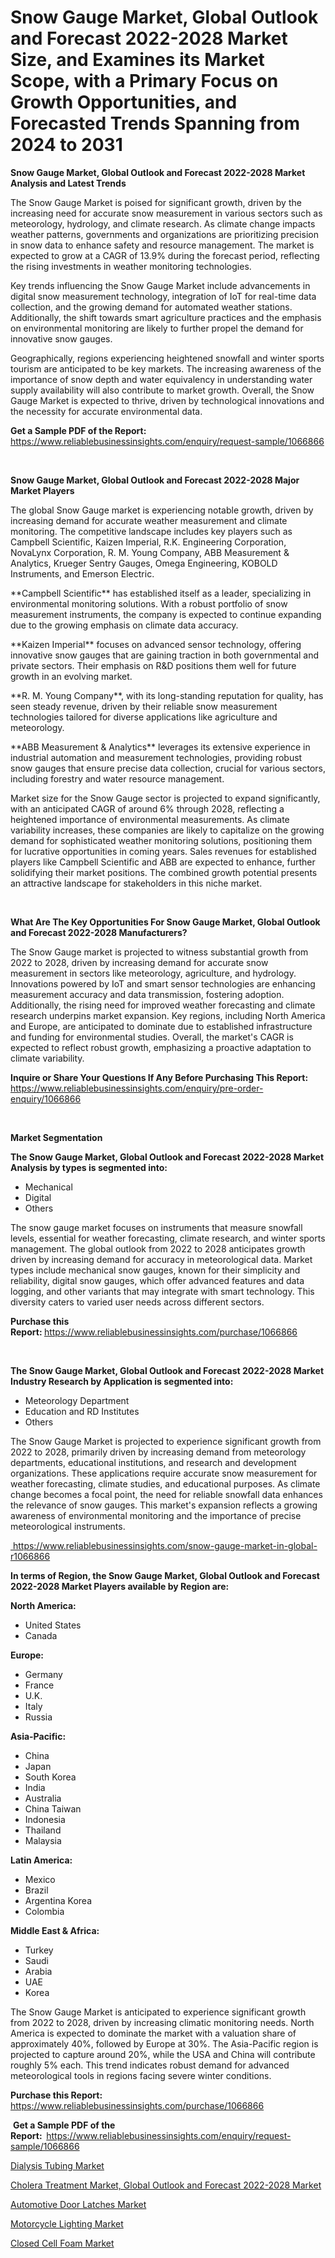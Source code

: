 <p><h1>Snow Gauge Market, Global Outlook and Forecast 2022-2028 Market Size, and Examines its Market Scope, with a Primary Focus on Growth Opportunities, and Forecasted Trends Spanning from 2024 to 2031</h1></p><p><strong>Snow Gauge Market, Global Outlook and Forecast 2022-2028 Market Analysis and Latest Trends</strong></p>
<p><p>The Snow Gauge Market is poised for significant growth, driven by the increasing need for accurate snow measurement in various sectors such as meteorology, hydrology, and climate research. As climate change impacts weather patterns, governments and organizations are prioritizing precision in snow data to enhance safety and resource management. The market is expected to grow at a CAGR of 13.9% during the forecast period, reflecting the rising investments in weather monitoring technologies.</p><p>Key trends influencing the Snow Gauge Market include advancements in digital snow measurement technology, integration of IoT for real-time data collection, and the growing demand for automated weather stations. Additionally, the shift towards smart agriculture practices and the emphasis on environmental monitoring are likely to further propel the demand for innovative snow gauges. </p><p>Geographically, regions experiencing heightened snowfall and winter sports tourism are anticipated to be key markets. The increasing awareness of the importance of snow depth and water equivalency in understanding water supply availability will also contribute to market growth. Overall, the Snow Gauge Market is expected to thrive, driven by technological innovations and the necessity for accurate environmental data.</p></p>
<p><strong>Get a Sample PDF of the Report:&nbsp;</strong> <a href="https://www.reliablebusinessinsights.com/enquiry/request-sample/1066866">https://www.reliablebusinessinsights.com/enquiry/request-sample/1066866</a></p>
<p>&nbsp;</p>
<p><strong>Snow Gauge Market, Global Outlook and Forecast 2022-2028 Major Market Players</strong></p>
<p><p>The global Snow Gauge market is experiencing notable growth, driven by increasing demand for accurate weather measurement and climate monitoring. The competitive landscape includes key players such as Campbell Scientific, Kaizen Imperial, R.K. Engineering Corporation, NovaLynx Corporation, R. M. Young Company, ABB Measurement & Analytics, Krueger Sentry Gauges, Omega Engineering, KOBOLD Instruments, and Emerson Electric. </p><p>**Campbell Scientific** has established itself as a leader, specializing in environmental monitoring solutions. With a robust portfolio of snow measurement instruments, the company is expected to continue expanding due to the growing emphasis on climate data accuracy. </p><p>**Kaizen Imperial** focuses on advanced sensor technology, offering innovative snow gauges that are gaining traction in both governmental and private sectors. Their emphasis on R&D positions them well for future growth in an evolving market.</p><p>**R. M. Young Company**, with its long-standing reputation for quality, has seen steady revenue, driven by their reliable snow measurement technologies tailored for diverse applications like agriculture and meteorology.</p><p>**ABB Measurement & Analytics** leverages its extensive experience in industrial automation and measurement technologies, providing robust snow gauges that ensure precise data collection, crucial for various sectors, including forestry and water resource management.</p><p>Market size for the Snow Gauge sector is projected to expand significantly, with an anticipated CAGR of around 6% through 2028, reflecting a heightened importance of environmental measurements. As climate variability increases, these companies are likely to capitalize on the growing demand for sophisticated weather monitoring solutions, positioning them for lucrative opportunities in coming years. Sales revenues for established players like Campbell Scientific and ABB are expected to enhance, further solidifying their market positions. The combined growth potential presents an attractive landscape for stakeholders in this niche market.</p></p>
<p>&nbsp;</p>
<p><strong>What Are The Key Opportunities For Snow Gauge Market, Global Outlook and Forecast 2022-2028 Manufacturers?</strong></p>
<p><p>The Snow Gauge market is projected to witness substantial growth from 2022 to 2028, driven by increasing demand for accurate snow measurement in sectors like meteorology, agriculture, and hydrology. Innovations powered by IoT and smart sensor technologies are enhancing measurement accuracy and data transmission, fostering adoption. Additionally, the rising need for improved weather forecasting and climate research underpins market expansion. Key regions, including North America and Europe, are anticipated to dominate due to established infrastructure and funding for environmental studies. Overall, the market's CAGR is expected to reflect robust growth, emphasizing a proactive adaptation to climate variability.</p></p>
<p><strong>Inquire or Share Your Questions If Any Before Purchasing This Report:</strong> <a href="https://www.reliablebusinessinsights.com/enquiry/pre-order-enquiry/1066866">https://www.reliablebusinessinsights.com/enquiry/pre-order-enquiry/1066866</a></p>
<p>&nbsp;</p>
<p><strong>Market Segmentation</strong></p>
<p><strong>The Snow Gauge Market, Global Outlook and Forecast 2022-2028 Market Analysis by types is segmented into:</strong></p>
<p><ul><li>Mechanical</li><li>Digital</li><li>Others</li></ul></p>
<p><p>The snow gauge market focuses on instruments that measure snowfall levels, essential for weather forecasting, climate research, and winter sports management. The global outlook from 2022 to 2028 anticipates growth driven by increasing demand for accuracy in meteorological data. Market types include mechanical snow gauges, known for their simplicity and reliability, digital snow gauges, which offer advanced features and data logging, and other variants that may integrate with smart technology. This diversity caters to varied user needs across different sectors.</p></p>
<p><strong>Purchase this Report:&nbsp;</strong><a href="https://www.reliablebusinessinsights.com/purchase/1066866">https://www.reliablebusinessinsights.com/purchase/1066866</a></p>
<p>&nbsp;</p>
<p><strong>The Snow Gauge Market, Global Outlook and Forecast 2022-2028 Market Industry Research by Application is segmented into:</strong></p>
<p><ul><li>Meteorology Department</li><li>Education and RD Institutes</li><li>Others</li></ul></p>
<p><p>The Snow Gauge Market is projected to experience significant growth from 2022 to 2028, primarily driven by increasing demand from meteorology departments, educational institutions, and research and development organizations. These applications require accurate snow measurement for weather forecasting, climate studies, and educational purposes. As climate change becomes a focal point, the need for reliable snowfall data enhances the relevance of snow gauges. This market's expansion reflects a growing awareness of environmental monitoring and the importance of precise meteorological instruments.</p></p>
<p><a href="https://www.reliablebusinessinsights.com/snow-gauge-market-in-global-r1066866">&nbsp;https://www.reliablebusinessinsights.com/snow-gauge-market-in-global-r1066866</a></p>
<p><strong>In terms of Region, the Snow Gauge Market, Global Outlook and Forecast 2022-2028 Market Players available by Region are:</strong></p>
<p>
    <p> <strong> North America: </strong>
        <ul>
            <li>United States</li>
            <li>Canada</li>
        </ul>
        </p> 
    <p> <strong> Europe: </strong>
        <ul>
            <li>Germany</li>
            <li>France</li>
            <li>U.K.</li>
            <li>Italy</li>
            <li>Russia</li>
        </ul>
        </p> 
    <p> <strong> Asia-Pacific: </strong>
        <ul>
            <li>China</li>
            <li>Japan</li>
            <li>South Korea</li>
            <li>India</li>
            <li>Australia</li>
            <li>China Taiwan</li>
            <li>Indonesia</li>
            <li>Thailand</li>
            <li>Malaysia</li>
        </ul>
        </p> 
    <p> <strong> Latin America: </strong>
        <ul>
            <li>Mexico</li>
            <li>Brazil</li>
            <li>Argentina Korea</li>
            <li>Colombia</li>
        </ul>
        </p> 
    <p> <strong> Middle East & Africa: </strong>
        <ul>
            <li>Turkey</li>
            <li>Saudi</li>
            <li>Arabia</li>
            <li>UAE</li>
            <li>Korea</li>
        </ul>
    </p>
    </p>
<p><p>The Snow Gauge Market is anticipated to experience significant growth from 2022 to 2028, driven by increasing climatic monitoring needs. North America is expected to dominate the market with a valuation share of approximately 40%, followed by Europe at 30%. The Asia-Pacific region is projected to capture around 20%, while the USA and China will contribute roughly 5% each. This trend indicates robust demand for advanced meteorological tools in regions facing severe winter conditions.</p></p>
<p><strong>Purchase this Report: </strong><a href="https://www.reliablebusinessinsights.com/purchase/1066866">https://www.reliablebusinessinsights.com/purchase/1066866</a></p>
<p>&nbsp;<strong>Get a Sample PDF of the Report:&nbsp;&nbsp;</strong><a href="https://www.reliablebusinessinsights.com/enquiry/request-sample/1066866">https://www.reliablebusinessinsights.com/enquiry/request-sample/1066866</a></p>
<p><strong></strong></p>
<p><p><a href="https://www.linkedin.com/pulse/global-dialysis-tubing-market-sector-types-applications-7xyae?trackingId=9pALPltaQDaaxlZHznkmdQ%3D%3D">Dialysis Tubing Market</a></p><p><a href="https://github.com/seamusocallaghan/Market-Research-Report-List-1/blob/main/cholera-treatment-market-global-outlook-and-forecast-2022-2028-market.md">Cholera Treatment Market, Global Outlook and Forecast 2022-2028 Market</a></p><p><a href="https://www.linkedin.com/pulse/automotive-door-latches-market-research-report-exploring-ncbxe?trackingId=dd0652gJSeqMjfnq%2BjxkNA%3D%3D">Automotive Door Latches Market</a></p><p><a href="https://www.linkedin.com/pulse/motorcycle-lighting-market-research-report-exploring-size-rm7be?trackingId=AJQ2I7xjTPmG2OWFC%2FILPw%3D%3D">Motorcycle Lighting Market</a></p><p><a href="https://www.linkedin.com/pulse/global-closed-cell-foam-market-product-type-application-region-0maue?trackingId=epnEA%2BK3Ld5rzlzlV%2BsAAA%3D%3D">Closed Cell Foam Market</a></p></p>